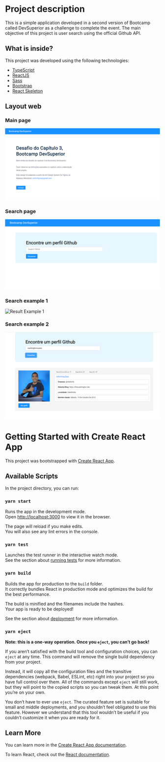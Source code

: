 # Project description 

 This is a simple application developed in a second version of Bootcamp called DevSuperior as a challenge to complete the event. The main objective of this project is user search using the official Github API.

## What is inside?

This project was developed using the following technologies:

- [TypeScript](https://www.typescriptlang.org/)
- [ReactJS](https://reactjs.org/)
- [Sass](https://sass-lang.com/)
- [Bootstrap](https://getbootstrap.com/)
- [React Skeleton](https://skeletonreact.com/)

## Layout web

### Main page
![Main Page](https://github.com/JoaoOtavioSegantini/assets/blob/main/raw/bootdev/main-page.png)

### Search page
![Search Page](https://github.com/JoaoOtavioSegantini/assets/blob/main/raw/bootdev/2021-07-10-gitsearch.png)

### Search example 1
![Result Example 1](https://github.com/JoaoOtavioSegantini/assets/blob/main/raw/bootdev/gitseach1result.png)

### Search example 2
![Result Example 2](https://github.com/JoaoOtavioSegantini/assets/blob/main/raw/bootdev/gitseachresult.png)


# Getting Started with Create React App

This project was bootstrapped with [Create React App](https://github.com/facebook/create-react-app).

## Available Scripts

In the project directory, you can run:

### `yarn start`

Runs the app in the development mode.\
Open [http://localhost:3000](http://localhost:3000) to view it in the browser.

The page will reload if you make edits.\
You will also see any lint errors in the console.

### `yarn test`

Launches the test runner in the interactive watch mode.\
See the section about [running tests](https://facebook.github.io/create-react-app/docs/running-tests) for more information.

### `yarn build`

Builds the app for production to the `build` folder.\
It correctly bundles React in production mode and optimizes the build for the best performance.

The build is minified and the filenames include the hashes.\
Your app is ready to be deployed!

See the section about [deployment](https://facebook.github.io/create-react-app/docs/deployment) for more information.

### `yarn eject`

**Note: this is a one-way operation. Once you `eject`, you can’t go back!**

If you aren’t satisfied with the build tool and configuration choices, you can `eject` at any time. This command will remove the single build dependency from your project.

Instead, it will copy all the configuration files and the transitive dependencies (webpack, Babel, ESLint, etc) right into your project so you have full control over them. All of the commands except `eject` will still work, but they will point to the copied scripts so you can tweak them. At this point you’re on your own.

You don’t have to ever use `eject`. The curated feature set is suitable for small and middle deployments, and you shouldn’t feel obligated to use this feature. However we understand that this tool wouldn’t be useful if you couldn’t customize it when you are ready for it.

## Learn More

You can learn more in the [Create React App documentation](https://facebook.github.io/create-react-app/docs/getting-started).

To learn React, check out the [React documentation](https://reactjs.org/).

